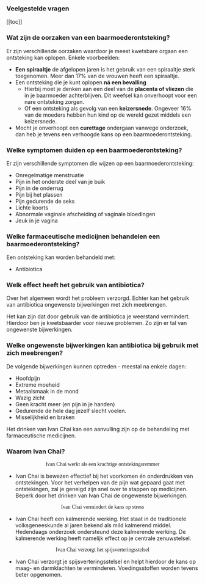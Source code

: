 ### Veelgestelde vragen

[[toc]]

### Wat zijn de oorzaken van een baarmoederontsteking?

Er zijn verschillende oorzaken waardoor je meest kwetsbare orgaan een ontsteking kan oplopen. Enkele voorbeelden:
* **Een spiraaltje** de afgelopen jaren is het gebruik van een spiraaltje sterk toegenomen. Meer dan 17% van de vrouwen heeft een spiraaltje.
* Een ontsteking die je kunt oplopen **ná een bevalling**
  - Hierbij moet je denken aan een deel van de **placenta of vliezen** die in je baarmoeder achterblijven. Dit weefsel kan onverhoopt voor een nare ontsteking zorgen.
  - Of een ontsteking als gevolg van een **keizersnede**. Ongeveer 16% van de moeders hebben hun kind op de wereld gezet middels een keizersnede.
* Mocht je onverhoopt een **curettage** ondergaan vanwege onderzoek, dan heb je tevens een verhoogde kans op een baarmoederontsteking.

### Welke symptomen duiden op een baarmoederontsteking?
Er zijn verschillende symptomen die wijzen op een baarmoederontsteking:
* Onregelmatige menstruatie
* Pijn in het onderste deel van je buik
* Pijn in de onderrug
* Pijn bij het plassen
* Pijn gedurende de seks
* Lichte koorts
* Abnormale vaginale afscheiding of vaginale bloedingen
* Jeuk in je vagina

### Welke farmaceutische medicijnen behandelen een baarmoederontsteking?
Een ontsteking kan worden behandeld met:
 * Antibiotica

### Welk effect heeft het gebruik van antibiotica?
Over het algemeen wordt het probleem verzorgd. Echter kan het gebruik van antibiotica ongewenste bijwerkingen met zich meebrengen.

Het kan zijn dat door gebruik van de antibiotica je weerstand vermindert. Hierdoor ben je kwetsbaarder voor nieuwe problemen. Zo zijn er tal van ongewenste bijwerkingen.

### Welke ongewenste bijwerkingen kan antibiotica bij gebruik met zich meebrengen?
De volgende bijwerkingen kunnen optreden - meestal na enkele dagen:
* Hoofdpijn
* Extreme moeheid
* Metaalsmaak in de mond
* Wazig zicht
* Geen kracht meer (en pijn in je handen)
* Gedurende de hele dag jezelf slecht voelen.
* Misselijkheid en braken

Het drinken van Ivan Chai kan een aanvulling zijn op de behandeling met farmaceutische medicijnen.

### Waarom Ivan Chai?
<p style="text-align: center; font-family:papyrus">Ivan Chai werkt als een krachtige ontstekingsremmer</p>

* Ivan Chai is bewezen effectief bij het voorkomen én onderdrukken van ontstekingen. Voor het verhelpen van de pijn wat gepaard gaat met ontstekingen, zal je geneigd zijn snel over te stappen op medicijnen. Beperk door het drinken van Ivan Chai de ongewenste bijwerkingen.

<p style="text-align: center; font-family:papyrus">Ivan Chai vermindert de kans op stress</p>

* Ivan Chai heeft een kalmerende werking. Het staat in de traditionele volksgeneeskunde al jaren bekend als mild kalmerend middel. Hedendaags onderzoek ondersteund deze kalmerende werking. De kalmerende werking heeft namelijk effect op je centrale zenuwstelsel.

<p style="text-align: center; font-family:papyrus">Ivan Chai verzorgt het spijsverteringsstelsel</p>

* Ivan Chai verzorgt je spijsverteringsstelsel en helpt hierdoor de kans op maag- en darmklachten te verminderen. Voedingsstoffen worden tevens beter opgenomen.
